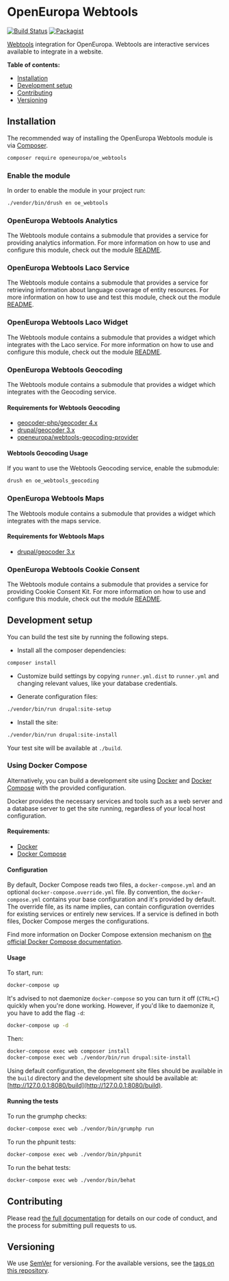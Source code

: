 # OpenEuropa Webtools

[![Build Status](https://drone.fpfis.eu/api/badges/openeuropa/oe_webtools/status.svg?branch=master)](https://drone.fpfis.eu/openeuropa/oe_webtools)
[![Packagist](https://img.shields.io/packagist/v/openeuropa/oe_webtools.svg)](https://packagist.org/packages/openeuropa/oe_webtools)

[Webtools](http://ec.europa.eu/ipg/services/interactive_services/index_en.htm) integration for OpenEuropa.
Webtools are interactive services available to integrate in a website.

**Table of contents:**

- [Installation](#installation)
- [Development setup](#development-setup)
- [Contributing](#contributing)
- [Versioning](#versioning)

## Installation

The recommended way of installing the OpenEuropa Webtools module is via [Composer][1].

```bash
composer require openeuropa/oe_webtools
```

### Enable the module

In order to enable the module in your project run:

```bash
./vendor/bin/drush en oe_webtools
```

### OpenEuropa Webtools Analytics

The Webtools module contains a submodule that provides a service for providing
analytics information. For more information on how to use and configure this module,
check out the module [README](modules/oe_webtools_analytics/README.md).

### OpenEuropa Webtools Laco Service

The Webtools module contains a submodule that provides a service for retrieving
information about language coverage of entity resources. For more information on 
how to use and test this module, check out the module [README](modules/oe_webtools_laco_service/README.md).

### OpenEuropa Webtools Laco Widget

The Webtools module contains a submodule that provides a widget which integrates
with the Laco service. For more information on how to use and configure this module, 
check out the module [README](modules/oe_webtools_laco_widget/README.md).

### OpenEuropa Webtools Geocoding

The Webtools module contains a submodule that provides a widget which integrates
with the Geocoding service.

#### Requirements for Webtools Geocoding

* [geocoder-php/geocoder 4.x](https://github.com/geocoder-php/Geocoder)
* [drupal/geocoder 3.x](https://www.drupal.org/project/geocoder)
* [openeuropa/webtools-geocoding-provider](https://github.com/openeuropa/webtools-geocoding-provider)

#### Webtools Geocoding Usage

If you want to use the Webtools Geocoding service, enable the submodule:

```bash
drush en oe_webtools_geocoding
```

### OpenEuropa Webtools Maps

The Webtools module contains a submodule that provides a widget which integrates
with the maps service.

#### Requirements for Webtools Maps

* [drupal/geocoder 3.x](https://www.drupal.org/project/geocoder)

### OpenEuropa Webtools Cookie Consent

The Webtools module contains a submodule that provides a service for providing
Cookie Consent Kit. For more information on how to use and configure this module,
check out the module [README](modules/oe_webtools_cookie_consent/README.md).

## Development setup

You can build the test site by running the following steps.

* Install all the composer dependencies:

```bash
composer install
```

* Customize build settings by copying `runner.yml.dist` to `runner.yml` and
changing relevant values, like your database credentials.

* Generate configuration files:

```bash
./vendor/bin/run drupal:site-setup
```

* Install the site:

```bash
./vendor/bin/run drupal:site-install
```

Your test site will be available at `./build`.

### Using Docker Compose

Alternatively, you can build a development site using [Docker](https://www.docker.com/get-docker) and 
[Docker Compose](https://docs.docker.com/compose/) with the provided configuration.

Docker provides the necessary services and tools such as a web server and a database server to get the site running, 
regardless of your local host configuration.

#### Requirements:

- [Docker](https://www.docker.com/get-docker)
- [Docker Compose](https://docs.docker.com/compose/)

#### Configuration

By default, Docker Compose reads two files, a `docker-compose.yml` and an optional `docker-compose.override.yml` file.
By convention, the `docker-compose.yml` contains your base configuration and it's provided by default.
The override file, as its name implies, can contain configuration overrides for existing services or entirely new 
services.
If a service is defined in both files, Docker Compose merges the configurations.

Find more information on Docker Compose extension mechanism on [the official Docker Compose documentation](https://docs.docker.com/compose/extends/).

#### Usage

To start, run:

```bash
docker-compose up
```

It's advised to not daemonize `docker-compose` so you can turn it off (`CTRL+C`) quickly when you're done working.
However, if you'd like to daemonize it, you have to add the flag `-d`:

```bash
docker-compose up -d
```

Then:

```bash
docker-compose exec web composer install
docker-compose exec web ./vendor/bin/run drupal:site-install
```

Using default configuration, the development site files should be available in the `build` directory and the development site
should be available at: [http://127.0.0.1:8080/build](http://127.0.0.1:8080/build).

#### Running the tests

To run the grumphp checks:

```bash
docker-compose exec web ./vendor/bin/grumphp run
```

To run the phpunit tests:

```bash
docker-compose exec web ./vendor/bin/phpunit
```

To run the behat tests:

```bash
docker-compose exec web ./vendor/bin/behat
```

## Contributing

Please read [the full documentation](https://github.com/openeuropa/openeuropa) for details on our code of conduct, and the process for submitting pull requests to us.

## Versioning

We use [SemVer](http://semver.org/) for versioning. For the available versions, see the [tags on this repository](https://github.com/openeuropa/oe_webtools/tags).

[1]: https://www.drupal.org/docs/develop/using-composer/using-composer-to-manage-drupal-site-dependencies#managing-contributed
